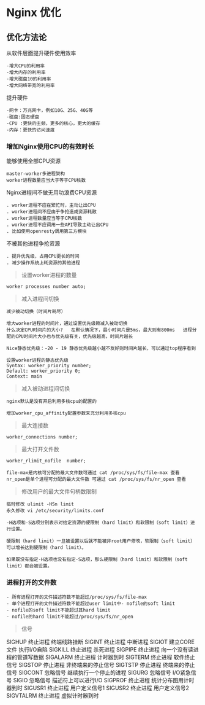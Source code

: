 # Nginx 优化

## 优化方法论

从软件层面提升硬件使用效率

    -增大CPU的利用率 
    -增大内存的利用率 
    -增大磁盘10的利用率 
    -增大网络带宽的利用率

提升硬件

    -网卡：万兆网卡，例如10G、25G、40G等 
    -磁盘:固态硬盘 
    -CPU :更快的主频，更多的核心，更大的缓存
    -内存：更快的访问速度


### 增加Nginx使用CPU的有效时长

能够使用全部CPU资源

    master-worker多进程架构 
    worker进程数量应当大于等于CPU核数

 Nginx进程间不做无用功浪费CPU资源

    . worker进程不应在繁忙时，主动让出CPU   
    . worker进程间不应由于争抢造成资源耗散      
    . worker进程数量应当等于CPU核数      
    . worker进程不应调用一些API导致主动让出CPU   
    . 比如使用openresty调用第三方模块

不被其他进程争抢资源

    . 提升优先级，占用CPU更长的时间     
    . 减少操作系统上耗资源的其他进程

> 设置worker进程的数量

    worker processes number auto; 

> 减入进程间切换

    减少被动切换（时间片耗尽）
    
    增大worker进程的时间片，通过设置优先级赖减入被动切换
    什么决定CPU时间片的大小?   在默认情况下，最小时间片是5ms，最大则有800ms   进程分配的CPU时间片大小也与优先级有关，优先级越高，时间片越长      
    
    Nice静态优先级：-20 - 19 静态优先级越小越不友好则时间片越长，可以通过top程序看到
    
    设置worker进程的静态优先级
    Syntax: worker_priority number; 
    Default: worker_priority 0; 
    Context: main

> 减入被动进程间切换

    nginx默认是没有开启利用多核cpu的配置的

    增加worker_cpu_affinity配置参数来充分利用多核cpu

> 最大连接数

    worker_connections number; 

> 最大打开文件数

    worker_rlimit_nofile  number; 

    file-max是内核可分配的最大文件数可通过 cat /proc/sys/fs/file-max 查看
    nr_open是单个进程可分配的最大文件数 可通过 cat /proc/sys/fs/nr_open 查看

> 修改用户的最大文件句柄数限制 

    临时修改 ulimit -HSn limit
    永久修改 vi /etc/security/limits.conf

    -H选项和-S选项分别表示对给定资源的硬限制（hard limit）和软限制（soft limit）进行设置。
    
    硬限制（hard limit）一旦被设置以后就不能被非root用户修改，软限制（soft limit）可以增长达到硬限制（hard limit）。
    
    如果既没有指定-H选项也没有指定-S选项，那么硬限制（hard limit）和软限制（soft limit）都会被设置。



### 进程打开的文件数

    - 所有进程打开的文件描述符数不能超过/proc/sys/fs/file-max  
    - 单个进程打开的文件描述符数不能超过user limit中- nofile的soft limit  
    - nofile的soft limit不能超过其hard limit  
    - nofile的hard limit不能超过/proc/sys/fs/nr_open

> 信号

SIGHUP 终止进程 终端线路挂断
SIGINT 终止进程 中断进程
SIGIOT 建立CORE文件 执行I/O自陷
SIGKILL 终止进程 杀死进程
SIGPIPE 终止进程 向一个没有读进程的管道写数据
SIGALARM 终止进程 计时器到时
SIGTERM 终止进程 软件终止信号
SIGSTOP 停止进程 非终端来的停止信号
SIGTSTP 停止进程 终端来的停止信号
SIGCONT 忽略信号 继续执行一个停止的进程
SIGURG 忽略信号 I/O紧急信号
SIGIO 忽略信号 描述符上可以进行I/O
SIGPROF 终止进程 统计分布图用计时器到时
SIGUSR1 终止进程 用户定义信号1
SIGUSR2 终止进程 用户定义信号2
SIGVTALRM 终止进程 虚拟计时器到时